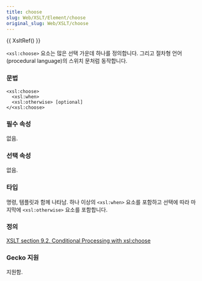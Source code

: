 ```yaml
---
title: choose
slug: Web/XSLT/Element/choose
original_slug: Web/XSLT/choose
---
```


{{ XsltRef() }}

`<xsl:choose>` 요소는 많은 선택 가운데 하나를 정의합니다. 그리고 절차형 언어(procedural language)의 스위치 문처럼 동작합니다.

### 문법

```
<xsl:choose>
  <xsl:when>
  <xsl:otherwise> [optional]
</<xsl:choose>
```

### 필수 속성

없음.

### 선택 속성

없음.

### 타입

명령, 템플릿과 함께 나타남. 하나 이상의 `<xsl:when>` 요소를 포함하고 선택에 따라 마지막에 `<xsl:otherwise>` 요소를 포함합니다.

### 정의

[XSLT section 9.2, Conditional Processing with xsl:choose](http://www.w3.org/TR/xslt#section-Conditional-Processing-with-xsl:choose)

### Gecko 지원

지원함.
